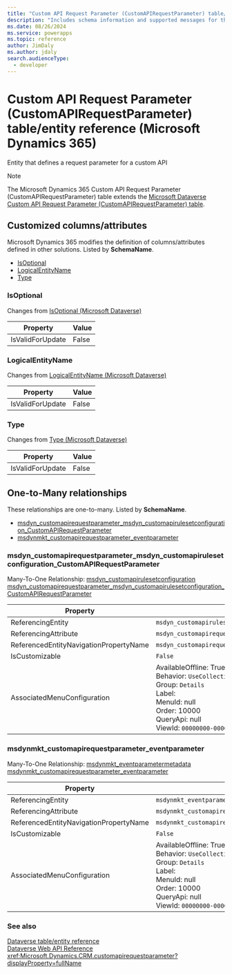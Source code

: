 ```yaml
---
title: "Custom API Request Parameter (CustomAPIRequestParameter) table/entity reference (Microsoft Dynamics 365)"
description: "Includes schema information and supported messages for the Custom API Request Parameter (CustomAPIRequestParameter) table/entity with Microsoft Dynamics 365."
ms.date: 08/26/2024
ms.service: powerapps
ms.topic: reference
author: JimDaly
ms.author: jdaly
search.audienceType: 
  - developer
---
```


# Custom API Request Parameter (CustomAPIRequestParameter) table/entity reference (Microsoft Dynamics 365)

Entity that defines a request parameter for a custom API

> [!NOTE]
> The Microsoft Dynamics 365 Custom API Request Parameter (CustomAPIRequestParameter) table extends the [Microsoft Dataverse Custom API Request Parameter (CustomAPIRequestParameter) table](/power-apps/developer/data-platform/reference/entities/customapirequestparameter).



## Customized columns/attributes

Microsoft Dynamics 365 modifies the definition of columns/attributes defined in other solutions. Listed by **SchemaName**.

- [IsOptional](#BKMK_IsOptional)
- [LogicalEntityName](#BKMK_LogicalEntityName)
- [Type](#BKMK_Type)

### <a name="BKMK_IsOptional"></a> IsOptional

Changes from [IsOptional (Microsoft Dataverse)](/power-apps/developer/data-platform/reference/entities/customapirequestparameter#BKMK_IsOptional)

|Property|Value|
|---|---|
|IsValidForUpdate|False|


### <a name="BKMK_LogicalEntityName"></a> LogicalEntityName

Changes from [LogicalEntityName (Microsoft Dataverse)](/power-apps/developer/data-platform/reference/entities/customapirequestparameter#BKMK_LogicalEntityName)

|Property|Value|
|---|---|
|IsValidForUpdate|False|


### <a name="BKMK_Type"></a> Type

Changes from [Type (Microsoft Dataverse)](/power-apps/developer/data-platform/reference/entities/customapirequestparameter#BKMK_Type)

|Property|Value|
|---|---|
|IsValidForUpdate|False|


## One-to-Many relationships

These relationships are one-to-many. Listed by **SchemaName**.

- [msdyn_customapirequestparameter_msdyn_customapirulesetconfiguration_CustomAPIRequestParameter](#BKMK_msdyn_customapirequestparameter_msdyn_customapirulesetconfiguration_CustomAPIRequestParameter)
- [msdynmkt_customapirequestparameter_eventparameter](#BKMK_msdynmkt_customapirequestparameter_eventparameter)

### <a name="BKMK_msdyn_customapirequestparameter_msdyn_customapirulesetconfiguration_CustomAPIRequestParameter"></a> msdyn_customapirequestparameter_msdyn_customapirulesetconfiguration_CustomAPIRequestParameter

Many-To-One Relationship: [msdyn_customapirulesetconfiguration msdyn_customapirequestparameter_msdyn_customapirulesetconfiguration_CustomAPIRequestParameter](msdyn_customapirulesetconfiguration.md#BKMK_msdyn_customapirequestparameter_msdyn_customapirulesetconfiguration_CustomAPIRequestParameter)

|Property|Value|
|---|---|
|ReferencingEntity|`msdyn_customapirulesetconfiguration`|
|ReferencingAttribute|`msdyn_customapirequestparameter`|
|ReferencedEntityNavigationPropertyName|`msdyn_customapirequestparameter_msdyn_customapirulesetconfiguration_CustomAPIRequestParameter`|
|IsCustomizable|`False`|
|AssociatedMenuConfiguration|AvailableOffline: True<br />Behavior: `UseCollectionName`<br />Group: `Details`<br />Label: <br />MenuId: null<br />Order: 10000<br />QueryApi: null<br />ViewId: `00000000-0000-0000-0000-000000000000`|

### <a name="BKMK_msdynmkt_customapirequestparameter_eventparameter"></a> msdynmkt_customapirequestparameter_eventparameter

Many-To-One Relationship: [msdynmkt_eventparametermetadata msdynmkt_customapirequestparameter_eventparameter](msdynmkt_eventparametermetadata.md#BKMK_msdynmkt_customapirequestparameter_eventparameter)

|Property|Value|
|---|---|
|ReferencingEntity|`msdynmkt_eventparametermetadata`|
|ReferencingAttribute|`msdynmkt_customapirequestparameterid`|
|ReferencedEntityNavigationPropertyName|`msdynmkt_customapirequestparameter_eventparameter`|
|IsCustomizable|`False`|
|AssociatedMenuConfiguration|AvailableOffline: True<br />Behavior: `UseCollectionName`<br />Group: `Details`<br />Label: <br />MenuId: null<br />Order: 10000<br />QueryApi: null<br />ViewId: `00000000-0000-0000-0000-000000000000`|



### See also

[Dataverse table/entity reference](../about-entity-reference.md)  
[Dataverse Web API Reference](/power-apps/developer/data-platform/webapi/reference/about)   
<xref:Microsoft.Dynamics.CRM.customapirequestparameter?displayProperty=fullName>

